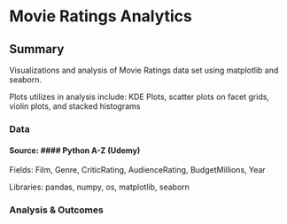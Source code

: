 # Movie Ratings Analytics

## Summary
Visualizations and analysis of Movie Ratings data set using matplotlib and seaborn.

Plots utilizes in analysis include: KDE Plots, scatter plots on facet grids, violin plots, and stacked histograms

### Data
#### Source: #### Python A-Z (Udemy)

Fields: Film, Genre, CriticRating, AudienceRating, BudgetMillions, Year

Libraries: pandas, numpy, os, matplotlib, seaborn 

### Analysis & Outcomes







